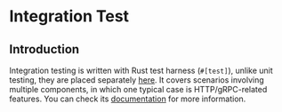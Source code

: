 # Integration Test

## Introduction

Integration testing is written with Rust test harness (`#[test]`), unlike unit testing, they are placed separately
[here](https://github.com/GreptimeTeam/greptimedb/tree/main/tests-integration).
It covers scenarios involving multiple components, in which one typical case is HTTP/gRPC-related features. You can check
its [documentation](https://github.com/GreptimeTeam/greptimedb/blob/main/tests-integration/README.md) for more information.
